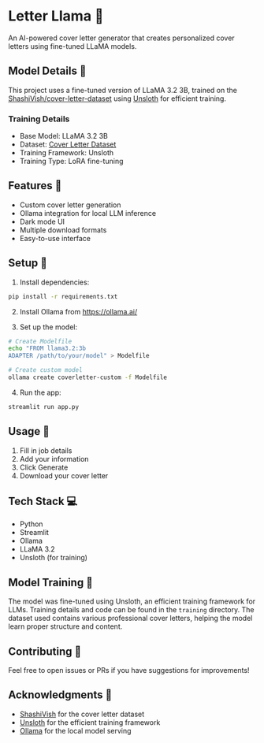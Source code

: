 # Letter Llama 🦙

An AI-powered cover letter generator that creates personalized cover letters using fine-tuned LLaMA models.

## Model Details 🧠
This project uses a fine-tuned version of LLaMA 3.2 3B, trained on the [ShashiVish/cover-letter-dataset](https://huggingface.co/datasets/ShashiVish/cover-letter-dataset) using [Unsloth](https://github.com/unslothai/unsloth) for efficient training.

### Training Details
- Base Model: LLaMA 3.2 3B
- Dataset: [Cover Letter Dataset](https://huggingface.co/datasets/ShashiVish/cover-letter-dataset)
- Training Framework: Unsloth
- Training Type: LoRA fine-tuning

## Features 🌟
- Custom cover letter generation
- Ollama integration for local LLM inference
- Dark mode UI
- Multiple download formats
- Easy-to-use interface

## Setup 🚀
1. Install dependencies:
```bash
pip install -r requirements.txt
```

2. Install Ollama from https://ollama.ai/

3. Set up the model:
```bash
# Create Modelfile
echo "FROM llama3.2:3b
ADAPTER /path/to/your/model" > Modelfile

# Create custom model
ollama create coverletter-custom -f Modelfile
```

4. Run the app:
```bash
streamlit run app.py
```

## Usage 📝
1. Fill in job details
2. Add your information
3. Click Generate
4. Download your cover letter

## Tech Stack 💻
- Python
- Streamlit
- Ollama
- LLaMA 3.2
- Unsloth (for training)

## Model Training 🔬
The model was fine-tuned using Unsloth, an efficient training framework for LLMs. Training details and code can be found in the `training` directory. The dataset used contains various professional cover letters, helping the model learn proper structure and content.

## Contributing 🤝
Feel free to open issues or PRs if you have suggestions for improvements!

## Acknowledgments 👏
- [ShashiVish](https://huggingface.co/ShashiVish) for the cover letter dataset
- [Unsloth](https://github.com/unslothai/unsloth) for the efficient training framework
- [Ollama](https://ollama.ai/) for the local model serving